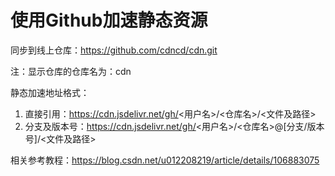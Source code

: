 # 使用Github加速静态资源

同步到线上仓库：https://github.com/cdncd/cdn.git

注：显示仓库的仓库名为：cdn

静态加速地址格式：
1. 直接引用：https://cdn.jsdelivr.net/gh/<用户名>/<仓库名>/<文件及路径>
2. 分支及版本号：https://cdn.jsdelivr.net/gh/<用户名>/<仓库名>@[分支/版本号]/<文件及路径>


相关参考教程：https://blog.csdn.net/u012208219/article/details/106883075
